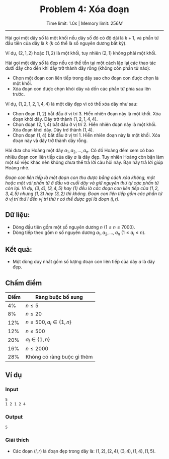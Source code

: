 <center>

# Problem 4: Xóa đoạn

Time limit: $1.0s$ $|$ Memory limit: $256M$

</center>

---

Hải gọi một dãy số là một khối nếu dãy số đó có độ dài là $k+1$, và phần tử đầu tiên của dãy là $k$ ($k$ có thể là số nguyên dương bất kỳ).

Ví dụ, $(2,1,2)$ hoặc $(1,2)$ là một khối, tuy nhiên $(2,1)$ không phải một khối.

Hải gọi một dãy số là đẹp nếu có thể tồn tại một cách lặp lại các thao tác dưới đây cho đến khi dãy trở thành dãy rỗng (không còn phần tử nào):
- Chọn một đoạn con liên tiếp trong dãy sao cho đoạn con được chọn là một khối.
- Xóa đoạn con được chọn khỏi dãy và dồn các phần tử phía sau lên trước.

Ví dụ, $(1,2,1,2,1,4,4)$ là một dãy đẹp vì có thể xóa dãy như sau:
- Chọn đoạn $(1,2)$ bắt đầu ở vị trí $3$. Hiển nhiên đoạn này là một khối. Xóa đoạn khỏi dãy. Dãy trở thành $(1,2,1,4,4)$.
- Chọn đoạn $(2,1,4)$ bắt đầu ở vị trí $2$. Hiển nhiên đoạn này là một khối. Xóa đoạn khỏi dãy. Dãy trở thành $(1,4)$.
- Chọn đoạn $(1,4)$ bắt đầu ở vị trí $1$. Hiển nhiên đoạn này là một khối. Xóa đoạn này và dãy trở thành dãy rỗng.

Hải đưa cho Hoàng một dãy $a_1, a_2, \dots, a_n$. Cô đố Hoàng đếm xem có bao nhiêu đoạn con liên tiếp của dãy $a$ là dãy đẹp. Tuy nhiên Hoàng còn bận làm một số việc khác nên không chưa thể trả lời câu hỏi này. Bạn hãy trả lời giúp Hoàng nhé.

*Đoạn con liên tiếp là một đoạn con thu được bằng cách xóa không, một hoặc một vài phần tử ở đầu và cuối dãy và giữ nguyên thứ tự các phần tử còn lại. Ví dụ, $(3, 4), (3, 4, 5)$ hay $(1)$ đều là các đoạn con liên tiếp của $(1, 2, 3, 4, 5)$ nhưng $(1, 3)$ hay $(3, 2)$ thì không. Đoạn con liên tiếp gồm các phần tử ở vị trí thứ $l$ đến vị trí thứ $r$ có thể được gọi là đoạn $(l, r)$.*

## Dữ liệu:

- Dòng đầu tiên gồm một số nguyên dương $n$ $(1 \le n \le 7000)$.
- Dòng tiếp theo gồm $n$ số nguyên dương $a_1, a_2, ..., a_n$ $(1 \le a_i \le n)$.

## Kết quả:

- Một dòng duy nhất gồm số lượng đoạn con liên tiếp của dãy $a$ là dãy đẹp.

## Chấm điểm

| Điểm | Ràng buộc bổ sung |
|------|-------------------|
| $4\%$ | $n \le 5$ |
| $8\%$ | $n \le 20$ |
| $12\%$ | $n \le 500,a_i \in \{1, n\}$ |
| $12\%$ | $n \le 500$ |
| $20\%$ | $a_i \in \{1, n\}$ |
| $16\%$ | $n \le 2000$ |
| $28\%$ | Không có ràng buộc gì thêm |

## Ví dụ

### Input
```
5
1 2 1 2 4
```

### Output
```
5
```

### Giải thích

* Các đoạn $(l, r)$ là đoạn đẹp trong dãy là: $(1,2),(2,4),(3,4),(1,4),(1,5)$.